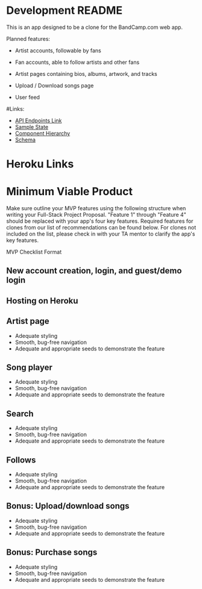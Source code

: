 # Development README

This is an app designed to be a clone for the BandCamp.com web app.

Planned features:

* Artist accounts, followable by fans

* Fan accounts, able to follow artists and other fans

* Artist pages containing bios, albums, artwork, and tracks

* Upload / Download songs page

* User feed

#Links:

* [API Endpoints Link](api-endpoints.md)
* [Sample State](sample-state.md)
* [Component Hierarchy](component-hierarchy.md)
* [Schema](schema.md)

# Heroku Links

# Minimum Viable Product

Make sure outline your MVP features using the following structure when writing your Full-Stack Project Proposal. "Feature 1" through "Feature 4" should be replaced with your app's four key features. Required features for clones from our list of recommendations can be found below. For clones not included on the list, please check in with your TA mentor to clarify the app's key features.

MVP Checklist Format

## New account creation, login, and guest/demo login

## Hosting on Heroku

## Artist page
* Adequate styling
* Smooth, bug-free navigation
* Adequate and appropriate seeds to demonstrate the feature

## Song player
* Adequate styling
* Smooth, bug-free navigation
* Adequate and appropriate seeds to demonstrate the feature

## Search
* Adequate styling
* Smooth, bug-free navigation
* Adequate and appropriate seeds to demonstrate the feature

## Follows
* Adequate styling
* Smooth, bug-free navigation
* Adequate and appropriate seeds to demonstrate the feature

## Bonus: Upload/download songs
* Adequate styling
* Smooth, bug-free navigation
* Adequate and appropriate seeds to demonstrate the feature

## Bonus: Purchase songs
* Adequate styling
* Smooth, bug-free navigation
* Adequate and appropriate seeds to demonstrate the feature
